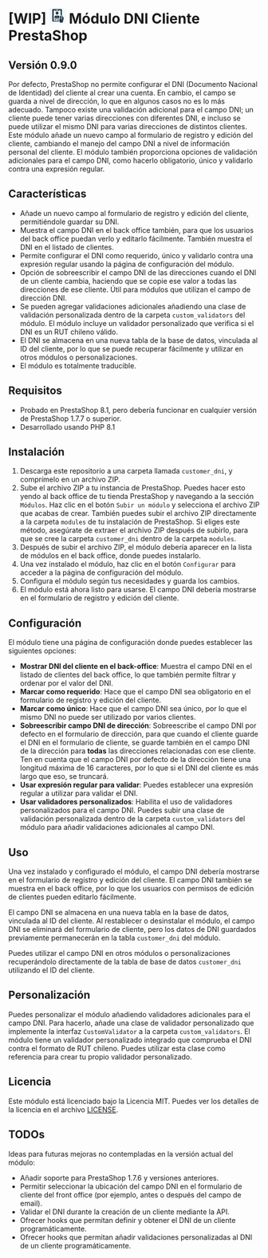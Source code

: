 # [WIP] <img src="logo.png" width="32" height="32" alt="Module logo"> Módulo DNI Cliente PrestaShop
## Versión 0.9.0

Por defecto, PrestaShop no permite configurar el DNI (Documento Nacional de Identidad) del cliente al crear una cuenta.
En cambio, el campo se guarda a nivel de dirección, lo que en algunos casos no es lo más adecuado. Tampoco existe una validación adicional para el campo DNI;
un cliente puede tener varias direcciones con diferentes DNI, e incluso se puede utilizar el mismo DNI para varias direcciones de distintos clientes.
Este módulo añade un nuevo campo al formulario de registro y edición del cliente, cambiando el manejo del campo DNI a nivel de información personal del cliente.
El módulo también proporciona opciones de validación adicionales para el campo DNI, como hacerlo obligatorio, único y validarlo contra una expresión regular.

## Características

- Añade un nuevo campo al formulario de registro y edición del cliente, permitiéndole guardar su DNI.
- Muestra el campo DNI en el back office también, para que los usuarios del back office puedan verlo y editarlo fácilmente. También muestra el DNI en el listado de clientes.
- Permite configurar el DNI como requerido, único y validarlo contra una expresión regular usando la página de configuración del módulo.
- Opción de sobreescribir el campo DNI de las direcciones cuando el DNI de un cliente cambia, haciendo que se copie ese valor a todas las direcciones de ese cliente. Útil para módulos que utilizan el campo de dirección DNI.
- Se pueden agregar validaciones adicionales añadiendo una clase de validación personalizada dentro de la carpeta `custom_validators` del módulo. El módulo incluye un validador personalizado que verifica si el DNI es un RUT chileno válido.
- El DNI se almacena en una nueva tabla de la base de datos, vinculada al ID del cliente, por lo que se puede recuperar fácilmente y utilizar en otros módulos o personalizaciones.
- El módulo es totalmente traducible.

## Requisitos

- Probado en PrestaShop 8.1, pero debería funcionar en cualquier versión de PrestaShop 1.7.7 o superior.
- Desarrollado usando PHP 8.1

## Instalación

1. Descarga este repositorio a una carpeta llamada `customer_dni`, y comprímelo en un archivo ZIP.
2. Sube el archivo ZIP a tu instancia de PrestaShop. Puedes hacer esto yendo al back office de tu tienda PrestaShop y navegando a la sección `Módulos`.
Haz clic en el botón `Subir un módulo` y selecciona el archivo ZIP que acabas de crear. También puedes subir el archivo ZIP directamente a la carpeta `modules` de tu instalación de PrestaShop.
Si eliges este método, asegúrate de extraer el archivo ZIP después de subirlo, para que se cree la carpeta `customer_dni` dentro de la carpeta `modules`.
3. Después de subir el archivo ZIP, el módulo debería aparecer en la lista de módulos en el back office, donde puedes instalarlo.
4. Una vez instalado el módulo, haz clic en el botón `Configurar` para acceder a la página de configuración del módulo.
5. Configura el módulo según tus necesidades y guarda los cambios.
6. El módulo está ahora listo para usarse. El campo DNI debería mostrarse en el formulario de registro y edición del cliente.

## Configuración

El módulo tiene una página de configuración donde puedes establecer las siguientes opciones:

- **Mostrar DNI del cliente en el back-office**: Muestra el campo DNI en el listado de clientes del back office, lo que también permite filtrar y ordenar por el valor del DNI.
- **Marcar como requerido**: Hace que el campo DNI sea obligatorio en el formulario de registro y edición del cliente.
- **Marcar como único**: Hace que el campo DNI sea único, por lo que el mismo DNI no puede ser utilizado por varios clientes.
- **Sobreescribir campo DNI de dirección**: Sobreescribe el campo DNI por defecto en el formulario de dirección, para que cuando el cliente guarde el DNI en el formulario de cliente,
se guarde también en el campo DNI de la dirección para **todas** las direcciones relacionadas con ese cliente.
Ten en cuenta que el campo DNI por defecto de la dirección tiene una longitud máxima de 16 caracteres, por lo que si el DNI del cliente es más largo que eso, se truncará.
- **Usar expresión regular para validar**: Puedes establecer una expresión regular a utilizar para validar el DNI.
- **Usar validadores personalizados**: Habilita el uso de validadores personalizados para el campo DNI.
Puedes subir una clase de validación personalizada dentro de la carpeta `custom_validators` del módulo para añadir validaciones adicionales al campo DNI.

## Uso

Una vez instalado y configurado el módulo, el campo DNI debería mostrarse en el formulario de registro y edición del cliente. El campo DNI también se muestra en el back office, por lo que los usuarios con permisos de edición de clientes pueden editarlo fácilmente.

El campo DNI se almacena en una nueva tabla en la base de datos, vinculada al ID del cliente.
Al restablecer o desinstalar el módulo, el campo DNI se eliminará del formulario de cliente, pero los datos de DNI guardados previamente permanecerán en la tabla `customer_dni` del módulo.

Puedes utilizar el campo DNI en otros módulos o personalizaciones recuperándolo directamente de la tabla de base de datos `customer_dni` utilizando el ID del cliente.

## Personalización

Puedes personalizar el módulo añadiendo validadores adicionales para el campo DNI.
Para hacerlo, añade una clase de validador personalizado que implemente la interfaz `CustomValidator` a la carpeta `custom_validators`.
El módulo tiene un validador personalizado integrado que comprueba el DNI contra el formato de RUT chileno.
Puedes utilizar esta clase como referencia para crear tu propio validador personalizado.

## Licencia

Este módulo está licenciado bajo la Licencia MIT. Puedes ver los detalles de la licencia en el archivo [LICENSE](LICENSE).

## TODOs

Ideas para futuras mejoras no contempladas en la versión actual del módulo:

- Añadir soporte para PrestaShop 1.7.6 y versiones anteriores.
- Permitir seleccionar la ubicación del campo DNI en el formulario de cliente del front office (por ejemplo, antes o después del campo de email).
- Validar el DNI durante la creación de un cliente mediante la API.
- Ofrecer hooks que permitan definir y obtener el DNI de un cliente programáticamente.
- Ofrecer hooks que permitan añadir validaciones personalizadas al DNI de un cliente programáticamente.